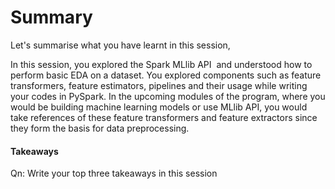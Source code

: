 # Summary

Let's summarise what you have learnt in this session,

In this session, you explored the Spark MLlib API  and understood how to perform basic EDA on a dataset. You explored components such as feature transformers, feature estimators, pipelines and their usage while writing your codes in PySpark. In the upcoming modules of the program, where you would be building machine learning models or use MLlib API, you would take references of these feature transformers and feature extractors since they form the basis for data preprocessing.

#### Takeaways

Qn: Write your top three takeaways in this session
